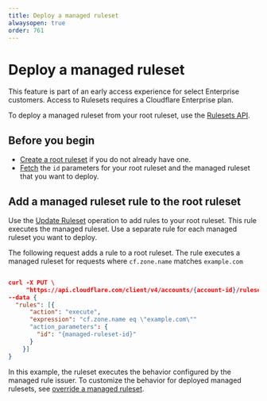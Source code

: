 ```yaml
---
title: Deploy a managed ruleset
alwaysopen: true
order: 761
---
```


# Deploy a managed ruleset

<Aside type='note' header='Note'>

This feature is part of an early access experience for select Enterprise customers. Access to Rulesets requires a Cloudflare Enterprise plan.

</Aside>

To deploy a managed ruleset from your root ruleset, use the [Rulesets API](/cf-rulesets/rulesets-api).

## Before you begin

* [Create a root ruleset](/cf-rulesets/configure-root-ruleset/) if you do not already have one.
* [Fetch](/cf-rulesets/view-rulesets/) the `id` parameters for your root ruleset and the managed ruleset that you want to deploy.

## Add a managed ruleset rule to the root ruleset

Use the [Update Ruleset](/cf-rulesets/rulesets-api/put/) operation to add rules to your root ruleset. This rule executes the managed ruleset. Use a separate rule for each managed ruleset you want to deploy.

The following request adds a rule to a root ruleset. The rule executes a managed ruleset for requests where `cf.zone.name` matches `example.com`

```json

curl -X PUT \
     "https://api.cloudflare.com/client/v4/accounts/{account-id}/rulesets/{root-ruleset-id}"
--data {
  "rules": [{
      "action": "execute",
      "expression": "cf.zone.name eq \"example.com\""
      "action_parameters": {
        "id": "{managed-ruleset-id}"
      }
    }]
}
```

In this example, the ruleset executes the behavior configured by the managed rule issuer. To customize the behavior for deployed managed rulesets, see [override a managed ruleset](/cf-rulesets/managed-rulesets/override-managed-ruleset).